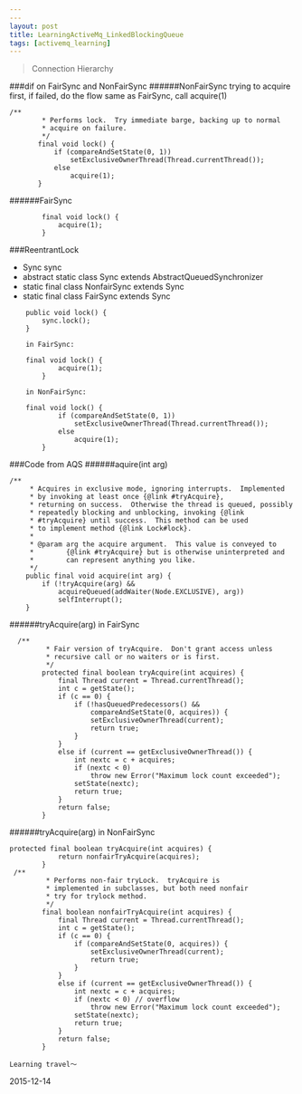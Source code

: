 ```yaml
---
---
layout: post
title: LearningActiveMq_LinkedBlockingQueue
tags: [activemq_learning]
---
```


>Connection Hierarchy 


 
 ###dif on FairSync and NonFairSync
 ######NonFairSync
 trying to acquire first, if failed, do the flow same as FairSync, call acquire(1)
 ```
/**
         * Performs lock.  Try immediate barge, backing up to normal
         * acquire on failure.
         */
        final void lock() {
            if (compareAndSetState(0, 1))
                setExclusiveOwnerThread(Thread.currentThread());
            else
                acquire(1);
        }
 ```

######FairSync
```
        final void lock() {
            acquire(1);
        }

```
###ReentrantLock
- Sync sync
- abstract static class Sync extends AbstractQueuedSynchronizer
- static final class NonfairSync extends Sync 
- static final class FairSync extends Sync 

```
    public void lock() {
        sync.lock();
    }
    
    in FairSync:
    
    final void lock() {
            acquire(1);
        }
        
    in NonFairSync:
    
    final void lock() {
            if (compareAndSetState(0, 1))
                setExclusiveOwnerThread(Thread.currentThread());
            else
                acquire(1);
        }
```

###Code from AQS
######aquire(int arg)

```
/**
     * Acquires in exclusive mode, ignoring interrupts.  Implemented
     * by invoking at least once {@link #tryAcquire},
     * returning on success.  Otherwise the thread is queued, possibly
     * repeatedly blocking and unblocking, invoking {@link
     * #tryAcquire} until success.  This method can be used
     * to implement method {@link Lock#lock}.
     *
     * @param arg the acquire argument.  This value is conveyed to
     *        {@link #tryAcquire} but is otherwise uninterpreted and
     *        can represent anything you like.
     */
    public final void acquire(int arg) {
        if (!tryAcquire(arg) &&
            acquireQueued(addWaiter(Node.EXCLUSIVE), arg))
            selfInterrupt();
    } 
```

######tryAcquire(arg) in FairSync
```
  /**
         * Fair version of tryAcquire.  Don't grant access unless
         * recursive call or no waiters or is first.
         */
        protected final boolean tryAcquire(int acquires) {
            final Thread current = Thread.currentThread();
            int c = getState();
            if (c == 0) {
                if (!hasQueuedPredecessors() &&
                    compareAndSetState(0, acquires)) {
                    setExclusiveOwnerThread(current);
                    return true;
                }
            }
            else if (current == getExclusiveOwnerThread()) {
                int nextc = c + acquires;
                if (nextc < 0)
                    throw new Error("Maximum lock count exceeded");
                setState(nextc);
                return true;
            }
            return false;
        }
```

######tryAcquire(arg) in NonFairSync
```
protected final boolean tryAcquire(int acquires) {
            return nonfairTryAcquire(acquires);
        }
 /**
         * Performs non-fair tryLock.  tryAcquire is
         * implemented in subclasses, but both need nonfair
         * try for trylock method.
         */
        final boolean nonfairTryAcquire(int acquires) {
            final Thread current = Thread.currentThread();
            int c = getState();
            if (c == 0) {
                if (compareAndSetState(0, acquires)) {
                    setExclusiveOwnerThread(current);
                    return true;
                }
            }
            else if (current == getExclusiveOwnerThread()) {
                int nextc = c + acquires;
                if (nextc < 0) // overflow
                    throw new Error("Maximum lock count exceeded");
                setState(nextc);
                return true;
            }
            return false;
        }
```




    
    Learning travel～

2015-12-14






































































